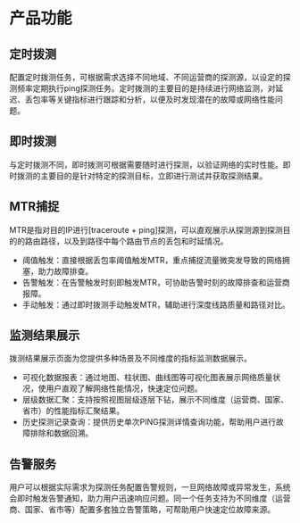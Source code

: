 # 产品功能

## 定时拨测

配置定时拨测任务，可根据需求选择不同地域、不同运营商的探测源，以设定的探测频率定期执行ping探测任务。定时拨测的主要目的是持续进行网络监测，对延迟、丢包率等关键指标进行跟踪和分析，以便及时发现潜在的故障或网络性能问题。

## 即时拨测

与定时拨测不同，即时拨测可根据需要随时进行探测，以验证网络的实时性能。即时拨测的主要目的是针对特定的探测目标，立即进行测试并获取探测结果。

## MTR捕捉

MTR是指对目的IP进行[traceroute + ping]探测，可以直观展示从探测源到探测目的的路由路径，以及到路径中每个路由节点的丢包和时延情况。

- 阈值触发：直接根据丢包率阈值触发MTR，重点捕捉流量微突发导致的网络拥塞，助力故障排查。
- 告警触发：在告警触发时刻即触发MTR，可协助告警时刻的故障排查和运营商报障。
- 手动触发：通过即时拨测手动触发MTR，辅助进行深度线路质量和路径对比。

## 监测结果展示

拨测结果展示页面为您提供多种场景及不同维度的指标监测数据展示。

- 可视化数据报表：通过地图、柱状图、曲线图等可视化图表展示网络质量状况，使用户直观了解网络性能情况，快速定位问题。
- 层级数据汇聚：支持按照视图层级逐层下钻，展示不同维度（运营商、国家、省市）的性能指标汇聚结果。
- 历史探测记录查询：提供历史单次PING探测详情查询功能，帮助用户进行故障排除和数据回溯。

## 告警服务

用户可以根据实际需求为探测任务配置告警规则，一旦网络故障或异常发生，系统会即时触发告警通知，助力用户迅速响应问题。同一个任务支持为不同维度（运营商、国家、省市等）配置多套独立告警策略，可帮助用户快速定位故障来源。



